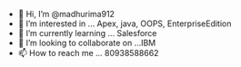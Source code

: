 - 👋 Hi, I’m @madhurima912
- 👀 I’m interested in ...            Apex, java, OOPS, EnterpriseEdition
- 🌱 I’m currently learning ...       Salesforce
- 💞️ I’m looking to collaborate on ...IBM
- 📫 How to reach me ...              80938588662

<!---
madhurima912/madhurima912 is a ✨ special ✨ repository because its `README.md` (this file) appears on your GitHub profile.
You can click the Preview link to take a look at your changes.
--->
